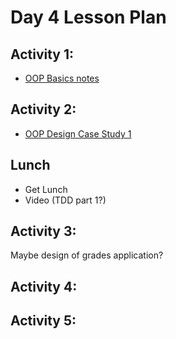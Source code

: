# Day 4 Lesson Plan

## Activity 1:

- [OOP Basics notes](../cheatsheets/OOPBasics.md)

## Activity 2:

- [OOP Design Case Study 1](../activities/activity4-2oopDesign.md)

## Lunch

- Get Lunch
- Video (TDD part 1?)

## Activity 3:

Maybe design of grades application?

## Activity 4:


## Activity 5:
